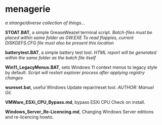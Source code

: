 # menagerie
*a strange/diverse collection of things...*

**STOAT.BAT**, a simple GreaseWeazel terminal script.
*Batch-files must be placed within same folder as GW.EXE To read floppies, current DISKDEFS.CFG file must also be present this location*

**batterytest.BAT**, a simple battery test tool.
*HTML report will be generated within the same folder as the batch file itself*

**Win11_LegacyMenus.BAT**, sets Windows 11 context menus to legacy style by default.
*Script will restart explorer process after applying registry changes*

**wureset.bat**, useful Windows Update repair/reset tool.
*AUTHOR: Manuel Gil.*

**VMWare_ESXi_CPU_Bypass.md**, bypass ESXi CPU Check on install.

**Windows_Server_Re-Licencing.md**, Changing Windows Server editions and re-licencing howto.